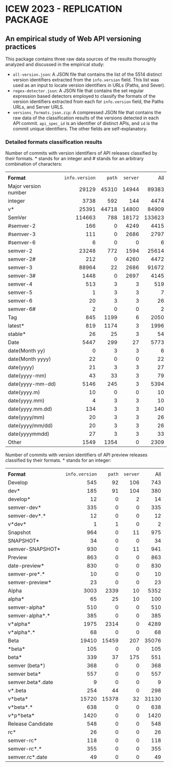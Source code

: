 # ICEW 2023 - REPLICATION PACKAGE
## An empirical study of Web API versioning practices


This package contains three raw data sources of the results thoroughly analyzed and discussed in the empirical study:

- `all-version.json`: A JSON file that contains the list of the 5514 distinct version identifiers extracted from the `info.version` field. This list was used as an input to locate version identifiers in URLs (Paths, and Sever).
- `regex-detector.json`: A JSON file that contains the set regular expression based detectors employed to classify the formats of the version identifiers extracted from each for `info.version` field, the Paths URLs, and Server URLS.
- `versions_formats.json.zip`: A compressed JSON file that contains the raw data of the classification results of the versions detected in each API commit. `api_spec_id` is an identifier of distinct APIs, and `id` is the commit unique identifiers. The other fields are self-explanatory. 



### Detailed formats classification results
Number of commits with version identifiers of API releases classified by
their formats. \* stands for an integer and \# stands for an arbitrary
combination of characters:

|                      |                |        |          |        |
|:---------------------|---------------:|-------:|---------:|-------:|
|                      |                |        |          |        |
| **Format**           | `info.version` | `path` | `server` |    All |
| Major version number |          29129 |  45310 |    14944 |  89383 |
| integer              |           3738 |    592 |      144 |   4474 |
| v\*                  |          25391 |  44718 |    14800 |  84909 |
| SemVer               |         114663 |    788 |    18172 | 133623 |
| #semver-2            |            166 |      0 |     4249 |   4415 |
| #semver-3            |            111 |      0 |     2686 |   2797 |
| #semver-6            |              6 |      0 |        0 |      6 |
| semver-2             |          23248 |    772 |     1594 |  25614 |
| semver-2#            |            212 |      0 |     4260 |   4472 |
| semver-3             |          88964 |     22 |     2686 |  91672 |
| semver-3#            |           1448 |      0 |     2697 |   4145 |
| semver-4             |            513 |      3 |        3 |    519 |
| semver-5             |              1 |      3 |        3 |      7 |
| semver-6             |             20 |      3 |        3 |     26 |
| semver-6#            |              2 |      0 |        0 |      2 |
| Tag                  |            845 |   1199 |        6 |   2050 |
| latest\*             |            819 |   1174 |        3 |   1996 |
| stable\*             |             26 |     25 |        3 |     54 |
| Date                 |           5447 |    299 |       27 |   5773 |
| date(Month yy)       |              0 |      3 |        3 |      6 |
| date(Month yyyy)     |             22 |      0 |        0 |     22 |
| date(yyyy)           |             21 |      3 |        3 |     27 |
| date(yyyy-mm)        |             43 |     33 |        3 |     79 |
| date(yyyy-mm-dd)     |           5146 |    245 |        3 |   5394 |
| date(yyyy.m)         |             10 |      0 |        0 |     10 |
| date(yyyy.mm)        |              4 |      3 |        3 |     10 |
| date(yyyy.mm.dd)     |            134 |      3 |        3 |    140 |
| date(yyyy/mm)        |             20 |      3 |        3 |     26 |
| date(yyyy/mm/dd)     |             20 |      3 |        3 |     26 |
| date(yyyymmdd)       |             27 |      3 |        3 |     33 |
| Other                |           1549 |   1354 |        0 |   2309 |

Number of commits with version identifiers of API preview releases
classified by their formats. \* stands for an integer:


|                    |                |        |          |       |
|:-------------------|---------------:|-------:|---------:|------:|
|                    |                |        |          |       |
| **Format**         | `info.version` | `path` | `server` |   All |
| Develop            |            545 |     92 |      106 |   743 |
| dev\*              |            185 |     91 |      104 |   380 |
| develop\*          |             12 |      0 |        2 |    14 |
| semver-dev\*       |            335 |      0 |        0 |   335 |
| semver-dev\*.\*    |             12 |      0 |        0 |    12 |
| v\*dev\*           |              1 |      1 |        0 |     2 |
| Snapshot           |            964 |      0 |       11 |   975 |
| SNAPSHOT\*         |             34 |      0 |        0 |    34 |
| semver-SNAPSHOT\*  |            930 |      0 |       11 |   941 |
| Preview            |            863 |      0 |        0 |   863 |
| date-preview\*     |            830 |      0 |        0 |   830 |
| semver-pre\*.\*    |             10 |      0 |        0 |    10 |
| semver-preview\*   |             23 |      0 |        0 |    23 |
| Alpha              |           3003 |   2339 |       10 |  5352 |
| alpha\*            |             65 |     25 |       10 |   100 |
| semver-alpha\*     |            510 |      0 |        0 |   510 |
| semver-alpha\*.\*  |            385 |      0 |        0 |   385 |
| v\*alpha\*         |           1975 |   2314 |        0 |  4289 |
| v\*alpha\*.\*      |             68 |      0 |        0 |    68 |
| Beta               |          19410 |  15459 |      207 | 35076 |
| \*beta\*           |            105 |      0 |        0 |   105 |
| beta\*             |            339 |     37 |      175 |   551 |
| semver (beta\*)    |            368 |      0 |        0 |   368 |
| semver beta\*      |            557 |      0 |        0 |   557 |
| semver.beta\*.date |              9 |      0 |        0 |     9 |
| v\*.beta           |            254 |     44 |        0 |   298 |
| v\*beta\*          |          15720 |  15378 |       32 | 31130 |
| v\*beta\*.\*       |            638 |      0 |        0 |   638 |
| v\*p\*beta\*       |           1420 |      0 |        0 |  1420 |
| Release Candidate  |            548 |      0 |        0 |   548 |
| rc\*               |             26 |      0 |        0 |    26 |
| semver-rc\*        |            118 |      0 |        0 |   118 |
| semver-rc\*.\*     |            355 |      0 |        0 |   355 |
| semver.rc\*.date   |             49 |      0 |        0 |    49 |


